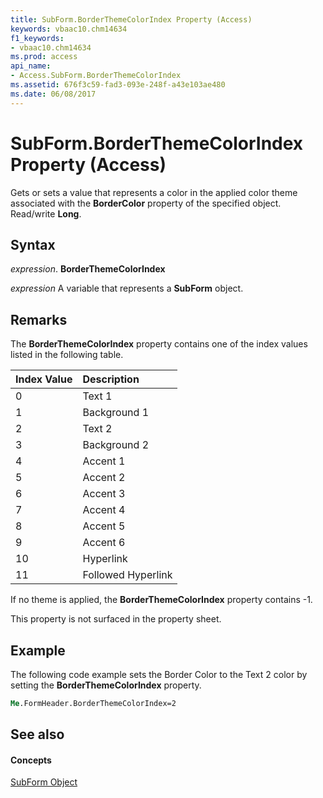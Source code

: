 ```yaml
---
title: SubForm.BorderThemeColorIndex Property (Access)
keywords: vbaac10.chm14634
f1_keywords:
- vbaac10.chm14634
ms.prod: access
api_name:
- Access.SubForm.BorderThemeColorIndex
ms.assetid: 676f3c59-fad3-093e-248f-a43e103ae480
ms.date: 06/08/2017
---
```



# SubForm.BorderThemeColorIndex Property (Access)

Gets or sets a value that represents a color in the applied color theme associated with the **BorderColor** property of the specified object. Read/write **Long**.


## Syntax

 _expression_. **BorderThemeColorIndex**

 _expression_ A variable that represents a **SubForm** object.


## Remarks

The **BorderThemeColorIndex** property contains one of the index values listed in the following table.



|**Index Value**|**Description**|
|:-----|:-----|
|0|Text 1|
|1|Background 1|
|2|Text 2|
|3|Background 2|
|4|Accent 1|
|5|Accent 2|
|6|Accent 3|
|7|Accent 4|
|8|Accent 5|
|9|Accent 6|
|10|Hyperlink|
|11|Followed Hyperlink|
If no theme is applied, the **BorderThemeColorIndex** property contains -1.

This property is not surfaced in the property sheet.


## Example

The following code example sets the Border Color to the Text 2 color by setting the **BorderThemeColorIndex** property.


```vb
Me.FormHeader.BorderThemeColorIndex=2
```


## See also


#### Concepts


[SubForm Object](subform-object-access.md)

